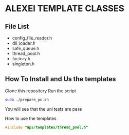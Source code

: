 ALEXEI TEMPLATE CLASSES
=========================
File List
-------------------------
* config_file_reader.h
* dll_loader.h
* safe_queue.h
* thread_pool.h
* factory.h
* singleton.h

How To Install and Us the templates
------------------------------------
Clone this repository
Run the script

```bash
sudo ./prepare_pc.sh
```

You will see that the uni tests are pass

How to use the templates
```cpp
#include "aps/templates/thread_pool.h"
```
